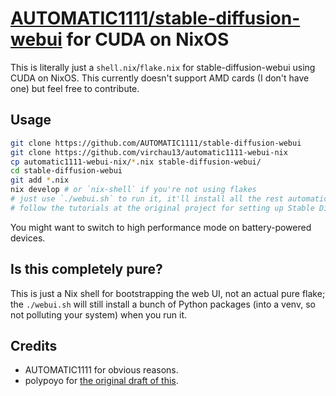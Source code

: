# [AUTOMATIC1111/stable-diffusion-webui](https://github.com/AUTOMATIC1111/stable-diffusion-webui) for CUDA on NixOS

This is literally just a `shell.nix`/`flake.nix` for stable-diffusion-webui using CUDA on NixOS.
This currently doesn't support AMD cards (I don't have one) but feel free to contribute.

## Usage
```bash
git clone https://github.com/AUTOMATIC1111/stable-diffusion-webui
git clone https://github.com/virchau13/automatic1111-webui-nix
cp automatic1111-webui-nix/*.nix stable-diffusion-webui/
cd stable-diffusion-webui
git add *.nix
nix develop # or `nix-shell` if you're not using flakes
# just use `./webui.sh` to run it, it'll install all the rest automatically
# follow the tutorials at the original project for setting up Stable Diffusion / GFPGAN / whatever
```

You might want to switch to high performance mode on battery-powered devices.

## Is this completely pure?

This is just a Nix shell for bootstrapping the web UI, not an actual pure flake; the `./webui.sh` will still install
a bunch of Python packages (into a venv, so not polluting your system) when you run it.

## Credits
- AUTOMATIC1111 for obvious reasons.
- polypoyo for [the original draft of this](https://github.com/AUTOMATIC1111/stable-diffusion-webui/pull/4736).
